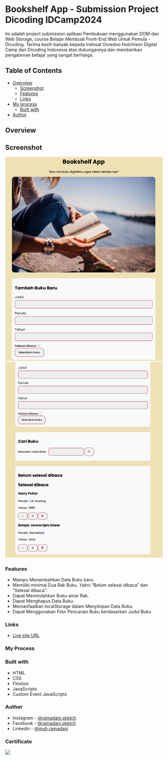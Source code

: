 # Bookshelf App - Submission Project Dicoding IDCamp2024

Ini adalah project submission aplikasi Pembukuan menggunakan DOM dan Web Storage, course Belajar Membuat Front-End Web Untuk Pemula - Dicoding. Terima kasih banyak kepada Indosat Ooredoo Hutchison Digital Camp dan Dicoding Indonesia atas dukungannya dan memberikan pengalaman belajar yang sangat berharga.

## Table of Contents

- [Overview](#overview)
  - [Screenshot](#screenshot)
  - [Features](#features)
  - [Links](#links)
- [My process](#my-process)
  - [Built with](#built-with)
- [Author](#author)

## Overview

## Screenshot

![](./screenshot1.png)
![](./screenshot2.png)

### Features

- Mampu Menambahkan Data Buku baru.
- Memiliki minimal Dua Rak Buku. Yakni “Belum selesai dibaca” dan “Selesai dibaca”.
- Dapat Memindahkan Buku antar Rak.
- Dapat Menghapus Data Buku.
- Memanfaatkan localStorage dalam Menyimpan Data Buku.
- Dapat Menggunakan Fitur Pencarian Buku berdasarkan Judul Buku

### Links

- [Live site URL](https://rmdsketch.github.io/Bookshelf-App/)

### My Process

### Built with

- HTML
- CSS
- Flexbox
- JavaScripts
- Custom Event JavaScripts

### Author

- Instagram - [@ramadani.sketch](https://www.instagram.com/ramadani_sketch)
- Facebook - [@ramadani.sketch](https://www.facebook.com/muhamad.ramadani.733076)
- Linkedin - [@muh.ramadani](https://www.linkedin.com/in/muhamad-ramadani-937976245/)

### Certificate

![](https://www.dicoding.com/certificates/07Z647N3MPQR)
